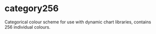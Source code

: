 # category256
Categorical colour scheme for use with dynamic chart libraries, contains 256 individual colours.
